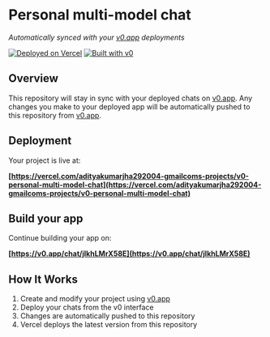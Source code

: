 # Personal multi-model chat

*Automatically synced with your [v0.app](https://v0.app) deployments*

[![Deployed on Vercel](https://img.shields.io/badge/Deployed%20on-Vercel-black?style=for-the-badge&logo=vercel)](https://vercel.com/adityakumarjha292004-gmailcoms-projects/v0-personal-multi-model-chat)
[![Built with v0](https://img.shields.io/badge/Built%20with-v0.app-black?style=for-the-badge)](https://v0.app/chat/jlkhLMrX58E)

## Overview

This repository will stay in sync with your deployed chats on [v0.app](https://v0.app).
Any changes you make to your deployed app will be automatically pushed to this repository from [v0.app](https://v0.app).

## Deployment

Your project is live at:

**[https://vercel.com/adityakumarjha292004-gmailcoms-projects/v0-personal-multi-model-chat](https://vercel.com/adityakumarjha292004-gmailcoms-projects/v0-personal-multi-model-chat)**

## Build your app

Continue building your app on:

**[https://v0.app/chat/jlkhLMrX58E](https://v0.app/chat/jlkhLMrX58E)**

## How It Works

1. Create and modify your project using [v0.app](https://v0.app)
2. Deploy your chats from the v0 interface
3. Changes are automatically pushed to this repository
4. Vercel deploys the latest version from this repository